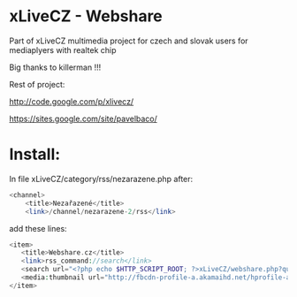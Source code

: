 xLiveCZ - Webshare
==============

Part of xLiveCZ multimedia project for czech and slovak users for mediaplyers with realtek chip

Big thanks to killerman !!!

Rest of project:

http://code.google.com/p/xlivecz/

https://sites.google.com/site/pavelbaco/

Install:
==============


In file xLiveCZ/category/rss/nezarazene.php after:

```php
<channel>
	<title>Nezařazené</title>
	<link>/channel/nezarazene-2/rss</link>
```

add these lines:

```php
<item>
   <title>Webshare.cz</title>
   <link>rss_command://search</link>
   <search url="<?php echo $HTTP_SCRIPT_ROOT; ?>xLiveCZ/webshare.php?query=0,%s,find" />
   <media:thumbnail url="http://fbcdn-profile-a.akamaihd.net/hprofile-ak-ash2/s160x160/399064_402078543214882_2126773752_a.png"/>
</item>
```
